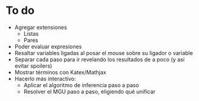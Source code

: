 # To do

- Agregar extensiones
    - Listas
    - Pares
- Poder evaluar expresiones
- Resaltar variables ligadas al posar el mouse sobre su ligador o variable
- Separar cada paso para ir revelando los resultados de a poco (y así evitar spoilers)
- Mostrar términos con Katex/Mathjax
- Hacerlo más interactivo:
    - Aplicar el algoritmo de inferencia paso a paso
    - Resolver el MGU paso a paso, eligiendo qué unificar
